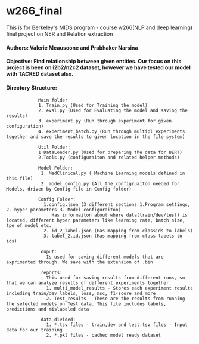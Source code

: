 # w266_final
This is for Berkeley's MIDS program - course w266(NLP and deep learning)  final project on NER and Relation extraction

#### Authors: Valerie Meausoone and Prabhaker Narsina

#### Objective: Find relationship between given entities. Our focus on this project is been on i2b2/n2c2 dataset, however we have tested our model with TACRED dataset also.

#### Directory Structure: 
                Main folder 
                1. Train.py (Used for Training the model)
                2. eval.py (Used for Evaluating the model and saving the results)
                3. experiment.py (Run through experiment for given configuration)
                4. experiment_batch.py (Run through multipl experiments together and save the results to given location in the file system)
                
                Util Folder:
                1 DataLoader.py (Used for preparing the data for BERT)
                2.Tools.py (configuraiton and related helper methods)
                
                Model Folder:
                 1. MedClinical.py ( Machine Learning models defined in this file)
                 2. model_config.py (All the configruaiton needed for Models, driven by Config file in Config folder)
                 
                Config Folder:
                  1.config.json (3 different sections 1.Program settings, 2. hyper parameters 3. Model configuraiton)
                     Has informaiton about where data(train/dev/test) is located, different hyper parameters like learning rate, batch size, tpe of model etc.
                  2. id_2_label.json (Has mapping from classids to labels)
                  3. label_2.id.json (Has mapping from class labels to ids)
                  
                 ouput:
                   Is used for saving different models that are exprimented through. We save with the extension of .bin
                   
                 reports:
                   This used for saving results from different runs, so that we can analyze results of different experiments together.
                   1. multi_model_results - Stores each experiment results including train/dev labels, loss, msc, f1-score and more
                   2. Test_results - These are the results from running the selected models on Test data. This file includes labels, predictions and mislabeled data
                  
                 data_divided:
                   1. *.tsv files - train,dev and test.tsv files - Input data for our training
                   2. *.pkl files - cached model ready dataset
                
